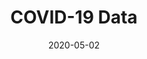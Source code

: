 ---
title: COVID-19 Data
projectLink: https://covid19.sznm.dev
repoLink: https://github.com/sozonome/covid-19-data
description: COVID-19 Data App built with Next.js, SWR and Chakra-UI. Powered by @mathdroid's covid-19-api, @ariya's dekontaminasi, @Reynaldi531's api-covid19-indonesia-v2. 
date: "2020-05-02"
thumbnail: "/app_icons/icon-covid-19-data.png"
highlight: true
featured: true
appStoreLink:
playStoreLink:
stacks:
  - nextjs
  - chakra-ui
---